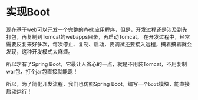 # 实现Boot

现在基于web可以开发一个完整的Web应用程序，但是，开发过程还是涉及到先打包，再复制到Tomcat的webapps目录，再启动Tomcat。
在开发过程中，经常需要反复来好多次，每次停止、复制、启动，要调试还要接入远程，搞着搞着就会发现，这种开发模式太麻烦。

所以才有了Spring Boot，它最让人省心的一点，就是不用装Tomcat，不用复制war包，打个jar包直接就能跑！

所以，为了简化开发流程，我们也仿照Spring Boot，编写一个`boot`模块，能直接启动运行！
